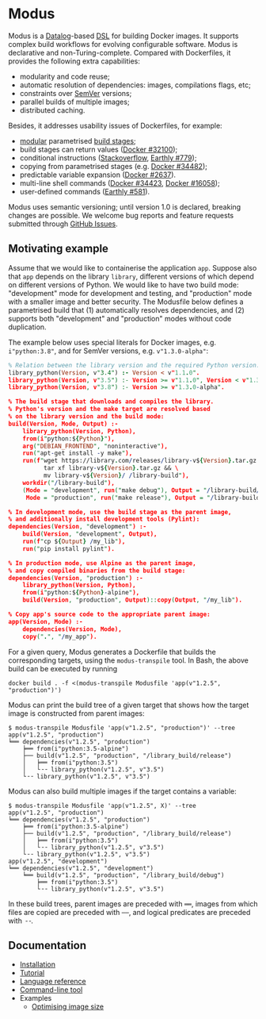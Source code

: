 # Modus

Modus is a [Datalog](https://en.wikipedia.org/wiki/Datalog)-based [DSL](https://en.wikipedia.org/wiki/Domain-specific_language) for building Docker images. It supports complex build workflows for evolving configurable software. Modus is declarative and non-Turing-complete. Compared with Dockerfiles, it provides the following extra capabilities:

- modularity and code reuse;
- automatic resolution of dependencies: images, compilations flags, etc;
- constraints over [SemVer](https://semver.org/) versions;
- parallel builds of multiple images;
- distributed caching.

Besides, it addresses usability issues of Dockerfiles, for example:

- [modular](http://www.eecs.qmul.ac.uk/~mmh/AMCM048/abstraction/procedural.html) parametrised [build stages](https://docs.docker.com/develop/develop-images/multistage-build/);
- build stages can return values ([Docker #32100](https://github.com/moby/moby/issues/32100));
- conditional instructions ([Stackoverflow](https://stackoverflow.com/questions/43654656/dockerfile-if-else-condition-with-external-arguments), [Earthly #779](https://github.com/earthly/earthly/issues/779));
- copying from parametrised stages (e.g. [Docker #34482](https://github.com/moby/moby/issues/34482));
- predictable variable expansion ([Docker #2637](https://github.com/moby/moby/issues/2637)).
- multi-line shell commands ([Docker #34423](https://github.com/moby/moby/issues/34423), [Docker #16058](https://github.com/moby/moby/issues/16058));
- user-defined commands ([Earthly #581](https://github.com/earthly/earthly/issues/581)).

Modus uses semantic versioning; until version 1.0 is declared, breaking changes are possible. We welcome bug reports and feature requests submitted through [GitHub Issues](https://github.com/mechtaev/modus/issues).

## Motivating example

Assume that we would like to containerise the application `app`. Suppose also that `app` depends on the library `library`, different versions of which depend on different versions of Python. We would like to have two build mode: "development" mode for development and testing, and "production" mode with a smaller image and better security. The Modusfile below defines a parametrised build that (1) automatically resolves dependencies, and (2) supports both "development" and "production" modes without code duplication. 

The example below uses special literals for Docker images, e.g. `i"python:3.8"`, and for SemVer versions, e.g. `v"1.3.0-alpha"`:

```Prolog
% Relation between the library version and the required Python version:
library_python(Version, v"3.4") :- Version < v"1.1.0".
library_python(Version, v"3.5") :- Version >= v"1.1.0", Version < v"1.3.0-alpha".
library_python(Version, v"3.8") :- Version >= v"1.3.0-alpha".

% The build stage that downloads and compiles the library.
% Python's version and the make target are resolved based
% on the library version and the build mode:
build(Version, Mode, Output) :-
    library_python(Version, Python),
    from(i"python:${Python}"),
    arg("DEBIAN_FRONTEND", "noninteractive"),
    run("apt-get install -y make"),
    run(f"wget https://library.com/releases/library-v${Version}.tar.gz && \
          tar xf library-v${Version}.tar.gz && \
          mv library-v${Version}/ /library-build"),
    workdir("/library-build"),
    (Mode = "development", run("make debug"), Output = "/library-build/debug/";
     Mode = "production", run("make release"), Output = "/library-build/release/").

% In development mode, use the build stage as the parent image,
% and additionally install development tools (Pylint):
dependencies(Version, "development") :-
    build(Version, "development", Output),
    run(f"cp ${Output} /my_lib"),
    run("pip install pylint").

% In production mode, use Alpine as the parent image,
% and copy compiled binaries from the build stage:
dependencies(Version, "production") :-
    library_python(Version, Python),
    from(i"python:${Python}-alpine"),
    build(Version, "production", Output)::copy(Output, "/my_lib").

% Copy app's source code to the appropriate parent image:
app(Version, Mode) :-
    dependencies(Version, Mode),
    copy(".", "/my_app").
```

For a given query, Modus generates a Dockerfile that builds the corresponding targets, using the `modus-transpile` tool. In Bash, the above build can be executed by running 

    docker build . -f <(modus-transpile Modusfile 'app(v"1.2.5", "production")')

Modus can print the build tree of a given target that shows how the target image is constructed from parent images:

    $ modus-transpile Modusfile 'app(v"1.2.5", "production")' --tree
    app(v"1.2.5", "production")
    ╘══ dependencies(v"1.2.5", "production")
        ╞══ from(i"python:3.5-alpine")
        ├── build(v"1.2.5", "production", "/library_build/release")
        │   ╞══ from(i"python:3.5")
        │   └╶╶ library_python(v"1.2.5", v"3.5")
        └╶╶ library_python(v"1.2.5", v"3.5")

Modus can also build multiple images if the target contains a variable:

    $ modus-transpile Modusfile 'app(v"1.2.5", X)' --tree
    app(v"1.2.5", "production")
    ╘══ dependencies(v"1.2.5", "production")
        ╞══ from(i"python:3.5-alpine")
        ├── build(v"1.2.5", "production", "/library_build/release")
        │   ╞══ from(i"python:3.5")
        │   └╶╶ library_python(v"1.2.5", v"3.5")
        └╶╶ library_python(v"1.2.5", v"3.5")
    app(v"1.2.5", "development")
    ╘══ dependencies(v"1.2.5", "development")
        ╘══ build(v"1.2.5", "production", "/library_build/debug")
            ╞══ from(i"python:3.5")
            └╶╶ library_python(v"1.2.5", v"3.5")

In these build trees, parent images are preceded with `══`, images from which files are copied are preceded with `──`, and logical predicates are preceded with `╶╶`.

## Documentation

- [Installation](doc/installation.md)
- [Tutorial](doc/tutorial.md)
- [Language reference](doc/language-reference.md)
- [Command-line tool](doc/command-line-tool.md)
- Examples
  - [Optimising image size](doc/example/optimising-image-size.md)
